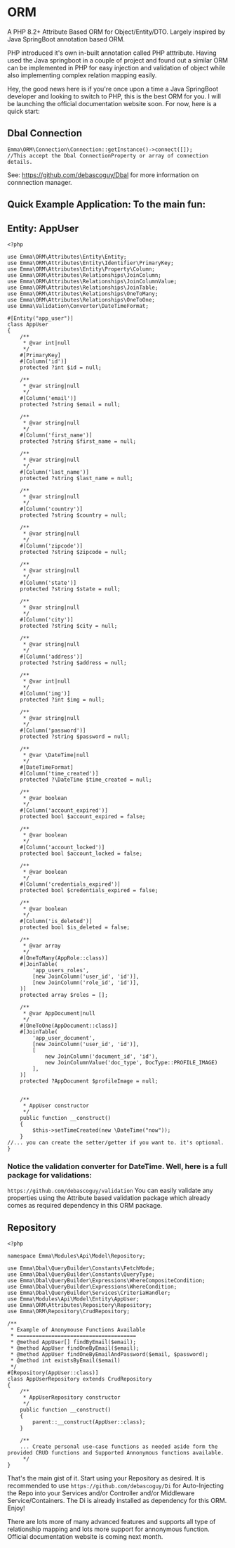 # ORM
 A PHP 8.2+ Attribute Based ORM for Object/Entity/DTO. Largely inspired by Java SpringBoot annotation based ORM. 

 PHP introduced it's own in-built annotation called PHP atttribute. Having used the Java springboot in a couple of project and found out a similar ORM can be implemented in PHP for easy injection and validation of object while also implementing complex relation mapping easily.

 Hey, the good news here is if you're once upon a time a Java SpringBoot developer and looking to switch to PHP, this is the best ORM for you. I will be launching the official documentation website soon. For now, here is a quick start:

 ## Dbal Connection
```
Emma\ORM\Connection\Connection::getInstance()->connect([]);
//This accept the Dbal ConnectionProperty or array of connection details.
```
See: https://github.com/debascoguy/Dbal for more information on connnection manager.

## Quick Example Application: To the main fun:

## Entity: AppUser

```
<?php

use Emma\ORM\Attributes\Entity\Entity;
use Emma\ORM\Attributes\Entity\Identifier\PrimaryKey;
use Emma\ORM\Attributes\Entity\Property\Column;
use Emma\ORM\Attributes\Relationships\JoinColumn;
use Emma\ORM\Attributes\Relationships\JoinColumnValue;
use Emma\ORM\Attributes\Relationships\JoinTable;
use Emma\ORM\Attributes\Relationships\OneToMany;
use Emma\ORM\Attributes\Relationships\OneToOne;
use Emma\Validation\Converter\DateTimeFormat;

#[Entity("app_user")]
class AppUser
{
    /**
     * @var int|null
     */
    #[PrimaryKey]
    #[Column('id')]
    protected ?int $id = null;

    /**
     * @var string|null
     */
    #[Column('email')]
    protected ?string $email = null;

    /**
     * @var string|null
     */
    #[Column('first_name')]
    protected ?string $first_name = null;

    /**
     * @var string|null
     */
    #[Column('last_name')]
    protected ?string $last_name = null;

    /**
     * @var string|null
     */
    #[Column('country')]
    protected ?string $country = null;

    /**
     * @var string|null
     */
    #[Column('zipcode')]
    protected ?string $zipcode = null;

    /**
     * @var string|null
     */
    #[Column('state')]
    protected ?string $state = null;

    /**
     * @var string|null
     */
    #[Column('city')]
    protected ?string $city = null;

    /**
     * @var string|null
     */
    #[Column('address')]
    protected ?string $address = null;

    /**
     * @var int|null
     */
    #[Column('img')]
    protected ?int $img = null;

    /**
     * @var string|null
     */
    #[Column('password')]
    protected ?string $password = null;

    /**
     * @var \DateTime|null
     */
    #[DateTimeFormat]
    #[Column('time_created')]
    protected ?\DateTime $time_created = null;

    /**
     * @var boolean
     */
    #[Column('account_expired')]
    protected bool $account_expired = false;

    /**
     * @var boolean
     */
    #[Column('account_locked')]
    protected bool $account_locked = false;

    /**
     * @var boolean
     */
    #[Column('credentials_expired')]
    protected bool $credentials_expired = false;

    /**
     * @var boolean
     */
    #[Column('is_deleted')]
    protected bool $is_deleted = false;

    /**
     * @var array
     */
    #[OneToMany(AppRole::class)]
    #[JoinTable(
        'app_users_roles',
        [new JoinColumn('user_id', 'id')],
        [new JoinColumn('role_id', 'id')],
    )]
    protected array $roles = [];

    /**
     * @var AppDocument|null
     */
    #[OneToOne(AppDocument::class)]
    #[JoinTable(
        'app_user_document',
        [new JoinColumn('user_id', 'id')],
        [
            new JoinColumn('document_id', 'id'),
            new JoinColumnValue('doc_type', DocType::PROFILE_IMAGE)
        ],
    )]
    protected ?AppDocument $profileImage = null;


    /**
     * AppUser constructor
     */
    public function __construct() 
    {
        $this->setTimeCreated(new \DateTime("now"));
    }
//... you can create the setter/getter if you want to. it's optional.
}
```

### Notice the validation converter for DateTime. Well, here is a full package for validations:

```https://github.com/debascoguy/validation```
You can easily validate any properties using the Attribute based validation package which already comes as required dependency in this ORM package.

## Repository
```
<?php

namespace Emma\Modules\Api\Model\Repository;

use Emma\Dbal\QueryBuilder\Constants\FetchMode;
use Emma\Dbal\QueryBuilder\Constants\QueryType;
use Emma\Dbal\QueryBuilder\Expressions\WhereCompositeCondition;
use Emma\Dbal\QueryBuilder\Expressions\WhereCondition;
use Emma\Dbal\QueryBuilder\Services\CriteriaHandler;
use Emma\Modules\Api\Model\Entity\AppUser;
use Emma\ORM\Attributes\Repository\Repository;
use Emma\ORM\Repository\CrudRepository;

/**
 * Example of Anonymouse Functions Available
 * ======================================
 * @method AppUser[] findByEmail($email);
 * @method AppUser findOneByEmail($email);
 * @method AppUser findOneByEmailAndPassword($email, $password);
 * @method int existsByEmail($email)
 */
#[Repository(AppUser::class)]
class AppUserRepository extends CrudRepository
{
    /**
     * AppUserRepository constructor
     */
    public function __construct() 
    {
        parent::__construct(AppUser::class);
    }
    
    /**
    ... Create personal use-case functions as needed aside form the provided CRUD functions and Supported Annonymous functions available.
     */
}
```
That's the main gist of it. Start using your Repository as desired. It is recommended to use 
```https://github.com/debascoguy/Di``` for Auto-Injecting the Repo into your Services and/or Controller and/or Middleware Service/Containers. The Di is already installed as dependency for this ORM. Enjoy!

There are lots more of many advanced features and supports all type of relationship mapping and lots more support for annonymous function. Official documentation website is coming next month.